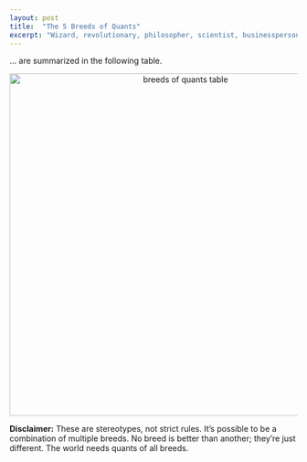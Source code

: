 ```yaml
---
layout: post
title:  "The 5 Breeds of Quants"
excerpt: "Wizard, revolutionary, philosopher, scientist, businessperson."
---
```


... are summarized in the following table.

<center><img src="{{site.url}}/images/breeds-of-quants-table.png" style="width: 600px; max-width: 100%;" alt="breeds of quants table"></center>

<b>Disclaimer:</b> These are stereotypes, not strict rules. It’s possible to be a combination of multiple breeds. No breed is better than another; they’re just different. The world needs quants of all breeds.